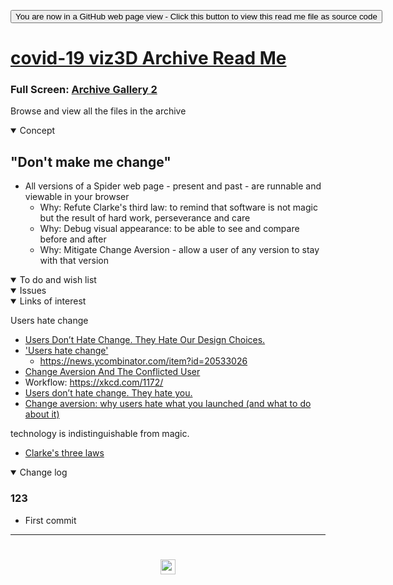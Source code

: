<span style=display:none; >[You are now in a GitHub source code view - click this link to view Read Me file as a web page]( https://www.ladybug.tools/spider-covid-19-viz-3d/dev/covid-19-viz-3d-archive/readme.html "View file as a web page." ) </span>

<div><input type=button onclick=window.location.href="https://github.com/ladybug-tools/spider-covid-19-viz-3d/tree/master/dev/covid-19-viz-3d-archive";
value='You are now in a GitHub web page view - Click this button to view this read me file as source code' ></div>


# [covid-19 viz3D Archive Read Me]( https://www.ladybug.tools/spider-covid-19-viz-3d/dev/covid-19-viz-3d-archive/readme.html )

<!--
<iframe src=https://pushme-pullyou.github.io/ width=100% height=500px >Iframes are not viewable in GitHub source code view</iframe>
_basic-html.html_
-->

### Full Screen: [Archive Gallery 2]( https://www.ladybug.tools/spider-covid-19-viz-3d/dev/covid-19-viz-3d-archive/ )

Browse and view all the files in the  archive


<details open >
<summary>Concept</summary>

## "Don't make me change"

* All versions of a Spider web page - present and past - are runnable and viewable in your browser
	* Why: Refute Clarke's third law: to remind that software is not magic but the result of hard work, perseverance and care
	* Why: Debug visual appearance: to be able to see and compare before and after
	* Why: Mitigate Change Aversion - allow a user of any version to stay with that version

</details>

<details open >
<summary>To do and wish list </summary>


</details>

<details open >
<summary>Issues </summary>


</details>


<details open >
<summary>Links of interest</summary>

Users hate change

* [Users Don’t Hate Change. They Hate Our Design Choices.]( https://articles.uie.com/users-dont-hate-change-they-hate-our-design-choices/ )
* ['Users hate change']( https://gist.github.com/sleepyfox/a4d311ffcdc4fd908ec97d1c245e57dc )
	* https://news.ycombinator.com/item?id=20533026
* [Change Aversion And The Conflicted User]( https://usabilitygeek.com/change-aversion-conflicted-user/ )
* Workflow: https://xkcd.com/1172/
* [Users don’t hate change. They hate you.]( https://medium.com/@cwodtke/users-dont-hate-change-they-hate-you-461772fbcac7 )
* [Change aversion: why users hate what you launched (and what to do about it)]( https://library.gv.com/change-aversion-why-users-hate-what-you-launched-and-what-to-do-about-it-2fb94ce65766 )


 technology is indistinguishable from magic.

* [Clarke's three laws]( https://en.wikipedia.org/wiki/Clarke%27s_three_laws )

</details>

<details open >
<summary>Change log </summary>

### 123

* First commit

</details>

***

# <center title="hello!" ><a href=javascript:window.scrollTo(0,0); style=text-decoration:none; > <img src="../../assets/spider.ico" height=24 >  </a></center>
